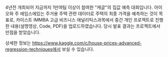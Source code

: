 4년전 개최되어 지금까지 1만여팀 이상이 참여한 "캐글"의 집값 예측 대회입니다. 
아이오와 주 에임스에있는 주거용 주택 관련 데이터로 주택의 최종 가격을 예측하는 것이 목표로, 
카이스트 IMMBA 고급 비즈니스 애널리틱스과목에서 중간 개인 프로젝트로 진행한 내용(설명영상, Code, PDF)을 업로드하였습니다. 
당시 발표 결과는 프로젝트에서 만점을 받았습니다. 

상세한 정보는 https://www.kaggle.com/c/house-prices-advanced-regression-techniques에서 보실 수 있습니다.
